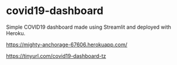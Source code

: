 # covid19-dashboard
Simple COVID19 dashboard made using Streamlit and deployed with Heroku.

https://mighty-anchorage-67606.herokuapp.com/

https://tinyurl.com/covid19-dashboard-tz
